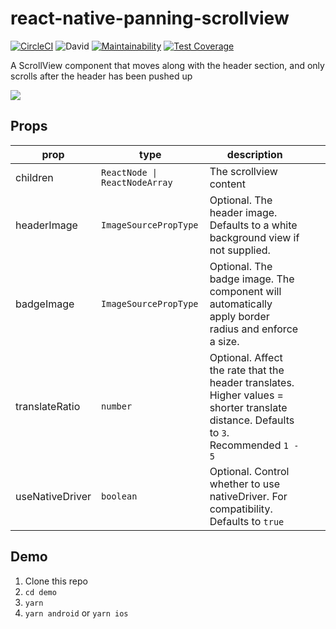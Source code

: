 # react-native-panning-scrollview
[![CircleCI](https://circleci.com/gh/Moistbobo/react-native-panning-scrollview.svg?style=shield)](https://app.circleci.com/pipelines/github/Moistbobo/react-native-panning-scrollview)
![David](https://status.david-dm.org/gh/moistbobo/react-native-panning-scrollview.svg)
[![Maintainability](https://api.codeclimate.com/v1/badges/0b7d9f0954f5814711b4/maintainability)](https://codeclimate.com/github/Moistbobo/react-native-panning-scrollview/maintainability)
[![Test Coverage](https://api.codeclimate.com/v1/badges/0b7d9f0954f5814711b4/test_coverage)](https://codeclimate.com/github/Moistbobo/react-native-panning-scrollview/test_coverage)

A ScrollView component that moves along with the header section, and only scrolls after the header has been pushed up

![](https://i.imgur.com/RejLzBD.gif)

## Props
| prop             | type                        | description            |   |   |
|------------------|-----------------------------|------------------------|---|---|
| children         | <code>ReactNode &#124; ReactNodeArray</code>    | The scrollview content |   |   |
| headerImage | `ImageSourcePropType`          |    Optional.    The header image. Defaults to a white background view if not supplied.                |   |   |
| badgeImage          | `ImageSourcePropType` |       Optional.   The badge image. The component will automatically apply border radius and enforce a size.              |   |   |
| translateRatio | `number` | Optional. Affect the rate that the header translates. Higher values = shorter translate distance. Defaults to `3`. Recommended `1 - 5` |
|useNativeDriver |  `boolean` | Optional. Control whether to use nativeDriver. For compatibility. Defaults to `true`

## Demo
1. Clone this repo
2. `cd demo`
3. `yarn`
4. `yarn android` or `yarn ios`
